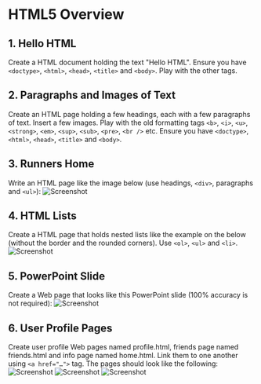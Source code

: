 # HTML5 Overview

## 1. Hello HTML
Create a HTML document holding the text "Hello HTML". Ensure you have `<doctype>`, `<html>`, `<head>`, `<title>` and `<body>`. Play with the other tags.

## 2. Paragraphs and Images of Text
Create an HTML page holding a few headings, each with a few paragraphs of text. Insert a few images. Play with the old formatting tags `<b>`, `<i>`, `<u>`, `<strong>`, `<em>`, `<sup>`, `<sub>`, `<pre>`, `<br />` etc. Ensure you have `<doctype>`, `<html>`, `<head>`, `<title>` and `<body>`.

## 3. Runners Home
Write an HTML page like the image below (use headings, `<div>`, paragraphs and `<ul>`):
![Screenshot](https://raw.githubusercontent.com/zhivko-georgiev/SoftUni/master/Web%20Fundamentals%20-%20HTML%20%2B%20CSS/1.%20HTML5%20Overview%20-%20Homework/Screenshots/3.%20Runners%20Home.PNG)

## 4. HTML Lists
Create a HTML page that holds nested lists like the example on the below (without the border and the rounded corners). Use `<ol>`, `<ul>` and `<li>`.
![Screenshot](https://raw.githubusercontent.com/zhivko-georgiev/SoftUni/master/Web%20Fundamentals%20-%20HTML%20%2B%20CSS/1.%20HTML5%20Overview%20-%20Homework/Screenshots/4.%20HTML%20Lists.PNG)

## 5. PowerPoint Slide
Create a Web page that looks like this PowerPoint slide (100% accuracy is not required):
![Screenshot](https://raw.githubusercontent.com/zhivko-georgiev/SoftUni/master/Web%20Fundamentals%20-%20HTML%20%2B%20CSS/1.%20HTML5%20Overview%20-%20Homework/Screenshots/5.%20Powerpoint%20Slide.PNG)

## 6. User Profile Pages
Create user profile Web pages named profile.html, friends page named friends.html and info page named home.html. Link them to one another using `<a href="…">` tag. The pages should look like the following:
![Screenshot](https://raw.githubusercontent.com/zhivko-georgiev/SoftUni/master/Web%20Fundamentals%20-%20HTML%20%2B%20CSS/1.%20HTML5%20Overview%20-%20Homework/Screenshots/6.%20User%20Profile%20Pages_1.PNG)
![Screenshot](https://raw.githubusercontent.com/zhivko-georgiev/SoftUni/master/Web%20Fundamentals%20-%20HTML%20%2B%20CSS/1.%20HTML5%20Overview%20-%20Homework/Screenshots/6.%20User%20Profile%20Pages_2.PNG)
![Screenshot](https://raw.githubusercontent.com/zhivko-georgiev/SoftUni/master/Web%20Fundamentals%20-%20HTML%20%2B%20CSS/1.%20HTML5%20Overview%20-%20Homework/Screenshots/6.%20User%20Profile%20Pages_3.PNG)

